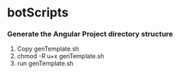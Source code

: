 # botScripts

### Generate the Angular Project directory structure 

1. Copy genTemplate.sh
2. chmod -R u+x genTemplate.sh
3. run genTemplate.sh
